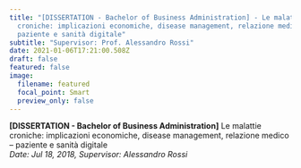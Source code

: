 ```yaml
---
title: "[DISSERTATION - Bachelor of Business Administration] - Le malattie
  croniche: implicazioni economiche, disease management, relazione medico –
  paziente e sanità digitale"
subtitle: "Supervisor: Prof. Alessandro Rossi"
date: 2021-01-06T17:21:00.508Z
draft: false
featured: false
image:
  filename: featured
  focal_point: Smart
  preview_only: false
---
```

**\[DISSERTATION - Bachelor of Business Administration]** Le malattie croniche: implicazioni economiche, disease management, relazione medico – paziente e sanità digitale\
*Date: Jul 18, 2018,* *Supervisor:* *Alessandro Rossi*
